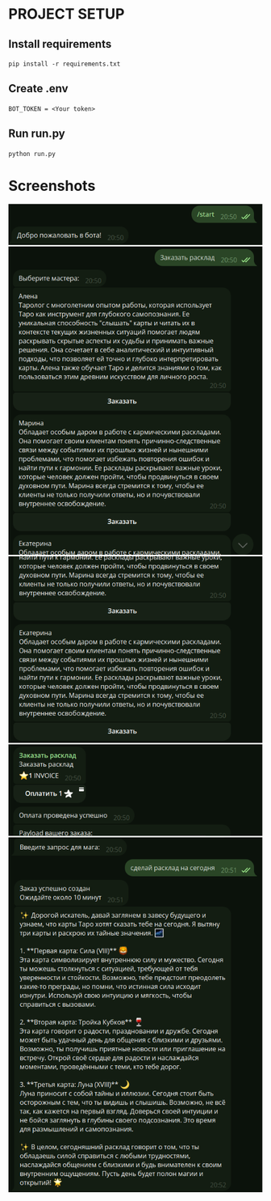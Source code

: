# PROJECT SETUP
## Install requirements
`pip install -r requirements.txt`
## Create .env
`BOT_TOKEN = <Your token>`
## Run run.py
`python run.py`

# Screenshots
![](https://github.com/zabazabaa/taro_tg_bot/blob/main/images/1.png)
![](https://github.com/zabazabaa/taro_tg_bot/blob/main/images/2.png)
![](https://github.com/zabazabaa/taro_tg_bot/blob/main/images/3.png)
![](https://github.com/zabazabaa/taro_tg_bot/blob/main/images/4.png)
![](https://github.com/zabazabaa/taro_tg_bot/blob/main/images/5.png)

